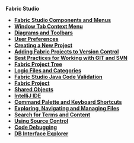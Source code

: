 
<strong>Fabric Studio<strong>
<ul>
<li><a href="/articles/04_fabric_studio/01_UI_components_and_menus.md">Fabric Studio Components and Menus</a></li>
<li><a href="/articles/04_fabric_studio/02_window_tab_context_menu.md">Window Tab Context Menu</li>
<li><a href="/articles/04_fabric_studio/03_diagram_and_toolbars.md">Diagrams and Toolbars</li>
<li><a href="/articles/04_fabric_studio/04_user_preferences.md">User Preferences</a></li>
<li><a href="/articles/04_fabric_studio/05_creating_a_new_project.md">Creating a New Project</a></li>
<li><a href="/articles/04_fabric_studio/06_adding_fabric_projects_to_version_control.md">Adding Fabric Projects to Version Control</a></li>
<li><a href="/articles/04_fabric_studio/07_best_practices_for_working_with_GIT_and_SVN.md">Best Practices for Working with GIT and SVN</a></li>
<li><a href="/articles/04_fabric_studio/08_fabric_project_tree.md">Fabric Project Tree</a></li>
<li><a href="/articles/04_fabric_studio/09_logic_files_and_categories.md">Logic Files and Categories</a></li>
<li><a href="/articles/04_fabric_studio/10_fabric_studio_validating_java_code_within_a_project.md">Fabric Studio Java Code Validation</a></li>
<li><a href="/articles/04_fabric_studio/11_fabric_studio_exporting_and_importing%20a_fabric_project.md">Fabric Project</a></li>
<li><a href="/articles/04_fabric_studio/12_shared_objects.md">Shared Objects</a></li>
<studio>
<li><a href="/articles/04_fabric_studio/04a_IntelliJ/01_intelliJ_overview.md">IntelliJ IDE</a></li> 
</studio>
<web>
<li><a href="20_web_command_keyboard_shortcuts.md">Command Palette and Keyboard Shortcuts</a></li>
<li><a href="21_web_file_explorer_and_navigation.md">Exploring, Navigating and Managing Files</a></li>
<li><a href="22_web_search.md">Search for Terms and Content</a></li>    
<li><a href="23_web_versioncontrol.md">Using Source Control</a></li>
<li><a href="24_web_debug.md">Code Debugging</a></li>   
<li><a href="25_web_data_explorer.md">DB Interface Explorer</a></li>    
</web>        


</ul>

